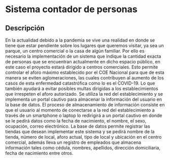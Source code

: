 # Sistema contador de personas
## Descripción
En la actualidad debido a la pandemia se vive una realidad en donde se tiene que estar pendiente sobre los lugares que queremos visitar, ya sea un parque, un centro comercial o la casa de algún familiar. Por ello es necesario la implementación de un sistema que indique la cantidad exacta de personas que se encuentran actualmente en dicho espacio público, en este caso el proyecto estará dirigido a centros comerciales. Esto permite controlar el aforo máximo establecido por el COE Nacional para que de esta manera se eviten aglomeraciones, las cuales contribuyen al aumento de los casos de esta enfermedad catastrófica como lo es el COVID-19. Lo que también ayudará a evitar posibles multas dirigidas a los establecimientos que irrespeten el aforo autorizado.
Se utiliza la red del establecimiento y se implementa un portal cautivo para almacenar la información del usuario en la base de datos. El proceso de almacenamiento de información consiste en que el usuario al momento de conectarse a la red del establecimiento a través de un smartphone o laptop lo redirigirá a un portal cautivo en donde se le pedirá datos como la fecha de nacimiento, el nombre, el sexo, ocupación, correo electrónico. La base de datos permite registrar las tiendas que desean implementar este sistema y se pedirá nombre de la tienda, número de local, aforo actual, tipo de local y ubicación en el centro comercial, además lleva un registro de empleados que almacena información tales como cédula, nombres, apellidos, dirección domiciliaria, fecha de nacimiento entre otros.
